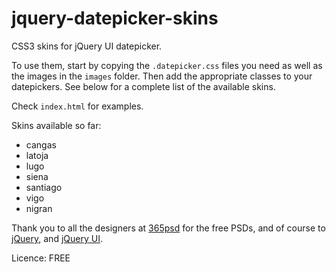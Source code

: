 jquery-datepicker-skins
=========

CSS3 skins for jQuery UI datepicker.

To use them, start by copying the `.datepicker.css` files you need as well as the images in the `images` folder. Then add the appropriate classes to your datepickers. See below for a complete list of the available skins.

Check `index.html` for examples.

Skins available so far:

- cangas
- latoja
- lugo
- siena
- santiago
- vigo
- nigran

Thank you to all the designers at [365psd](http://365psd.com/) for the free PSDs, and of course to [jQuery](http://jquery.com/), and [jQuery UI](http://jqueryui.com/).

Licence: FREE
